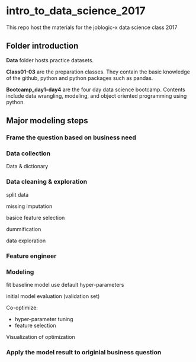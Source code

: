 # intro_to_data_science_2017
This repo host the materials for the joblogic-x data science class 2017

## Folder introduction
**Data** folder hosts practice datasets.

**Class01-03** are the preparation classes. They contain the basic knowledge of the github, python and python packages such as pandas.

**Bootcamp_day1-day4** are the four day data science bootcamp. Contents include data wrangling, modeling, and object oriented programming using python.



## Major modeling steps

### Frame the question based on business need

### Data collection
Data & dictionary

### Data cleaning & exploration
split data

missing imputation 

basice feature selection

dummification

data exploration

### Feature engineer

### Modeling
fit baseline model use default hyper-parameters

initial model evaluation (validation set)

Co-optimize:

* hyper-parameter tuning
* feature selection
	
Visualization of optimization

### Apply the model result to originial business question




